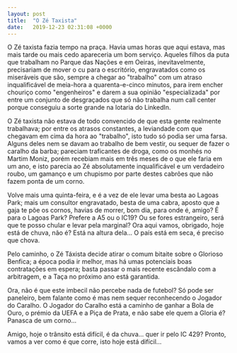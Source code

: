 ```yaml
---
layout: post
title:  "O Zé Taxista"
date:   2019-12-23 02:31:08 +0000
---
```

O Zé taxista fazia tempo na praça. Havia umas horas que aqui estava, mas mais tarde ou mais cedo apareceria um bom serviço. Aqueles filhos da puta que trabalham no Parque das Nações e em Oeiras, inevitavelmente, precisariam de mover o cu para o escritório, engravatados como os miseráveis que são, sempre a chegar ao "trabalho" com um atraso inqualificável de meia-hora a quarenta-e-cinco minutos, para irem encher chouriço como "engenheiros" e darem a sua opinião "especializada" por entre um conjunto de desgraçados que só não trabalha num call center porque conseguiu a sorte grande na lotaria do LinkedIn.

O Zé taxista não estava de todo convencido de que esta gente realmente trabalhava; por entre os atrasos constantes, a leviandade com que chegavam em cima da hora ao "trabalho", isto tudo só podia ser uma farsa. Alguns deles nem se davam ao trabalho de bem vestir, ou sequer de fazer o caralho da barba; pareciam traficantes de droga, como os monhés no Martim Moniz, porém recebiam mais em três meses de o que ele faria em um ano, e isto parecia ao Zé absolutamente inqualificável e um verdadeiro roubo, um gamanço e um chupismo por parte destes cabrões que não fazem ponta de um corno.

Volve mais uma quinta-feira, e é a vez de ele levar uma besta ao Lagoas Park; mais um consultor engravatado, besta de uma cabra, aposto que a gaja te põe os cornos, havias de morrer, bom dia, para onde é, amigo? É para o Lagoas Park? Prefere a A5 ou o IC19? Ou se fores estrangeiro, será que te posso chular e levar pela marginal? Ora aqui vamos, obrigado, hoje está de chuva, não é? Está na altura dela... O país está em seca, é preciso que chova.

Pelo caminho, o Zé Táxista decide atirar o comum bitaite sobre o Glorioso Benfica; a época podia ir melhor, mas há umas potenciais boas contratações em espera; basta passar o mais recente escândalo com a arbitragem, e a Taça no próximo ano está garantida.

Ora, não é que este imbecil não percebe nada de futebol? Só pode ser paneleiro, bem falante como é mas nem sequer reconhecendo o Jogador do Caralho. O Jogador do Caralho está a caminho de ganhar a Bola de Ouro, o prémio da UEFA e a Piça de Prata, e não sabe ele quem a Gloria é? Panasca de um corno...

Amigo, hoje o trânsito está difícil, é da chuva... quer ir pelo IC 429? Pronto, vamos a ver como é que corre, isto hoje está difícil...

